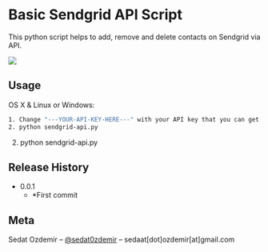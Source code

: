 # Basic Sendgrid API Script

This python script helps to add, remove and delete contacts on Sendgrid via API.

![](header.png)

## Usage

OS X & Linux or Windows:

```sh
1. Change "---YOUR-API-KEY-HERE---" with your API key that you can get an API from Sendgrid. You [read](https://sendgrid.com/docs/ui/account-and-settings/api-keys/) can this document.
2. python sendgrid-api.py
```
2. python sendgrid-api.py

## Release History

* 0.0.1
    * *First commit


## Meta

Sedat Ozdemir – [@sedat0zdemir](https://www.linkedin.com/in/sedat0zdemir/?originalSubdomain=tr) – sedaat[dot]ozdemir[at]gmail.com
